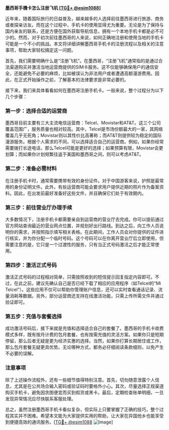 **墨西哥手機卡怎么注册飞机 [[TG💪+ @esim1088](https://t.me/s/esim1088)]**

近年来，随着国际旅行的日益普及，越来越多的人选择前往墨西哥进行旅游、商务或者探亲访友。而在这个过程中，手机卡的使用显得尤为重要。无论是为了保持与国内亲友的联系，还是方便在国外获取导航信息，拥有一个本地手机卡都是必不可少的。然而，对于初次前往墨西哥的人来说，如何正确地注册和使用当地的手机卡可能是一个不小的挑战。本文将详细讲解墨西哥手机卡的注册流程以及相关的注意事项，帮助大家轻松搞定这一问题。

首先，我们需要明确什么是“注册飞机”。在墨西哥，“注册飞机”通常指的是通过合法渠道购买并激活当地运营商提供的SIM卡服务。这不仅能够确保用户的通信安全，还能避免不必要的麻烦，比如被误认为非法用户或者遭遇高额漫游费用。因此，在正式开始操作之前，了解基本的法律要求是非常必要的。

接下来，我们来具体看看如何在墨西哥注册手机卡。一般来说，整个过程分为以下几个步骤：

### 第一步：选择合适的运营商

墨西哥目前主要有三大主流电信运营商：Telcel、Movistar和AT&T。这三个公司覆盖范围广，服务质量也相对较高。其中，Telcel是市场份额最大的一家，其网络覆盖几乎无死角；Movistar则以其性价比高著称；而AT&T则提供较为稳定的国际漫游服务。根据个人需求的不同，可以选择适合自己的运营商。例如，如果你经常需要拨打长途电话，那么Telcel可能是更好的选择；如果预算有限，Movistar会更划算；而如果你计划频繁往返于美国和墨西哥之间，则可以考虑AT&T。

### 第二步：准备必需材料

在注册手机卡时，通常需要携带有效的身份证件。对于中国游客来说，护照是最常用的身份证明文件。此外，有些运营商可能会要求用户提供近期的照片作为备案资料。因此，在出发前最好准备好这些文件，并且确保它们处于有效期内。

### 第三步：前往营业厅办理手续

大多数情况下，注册手机卡都需要亲自到运营商的营业厅去完成。你可以提前通过官方网站查询最近的营业网点位置，并规划好出行路线。到达之后，向工作人员说明你的需求，并按照指示填写相关表格。在此期间，工作人员会对你提供的证件进行核实，并为你分配一个临时号码。这个号码可以在你离开营业厅后立即使用，但需要注意的是，它只是一个过渡性的服务，只有当正式号码激活之后才能正常使用。

### 第四步：激活正式号码

激活正式号码的过程相对简单，只需按照收到的短信提示回复指定内容即可。不过，在此之前，建议先确认自己是否已经下载了相应的应用程序（如Telcel的“Mi Telcel”）。这些应用不仅可以帮助你管理账户信息，还可以实时查看通话记录、流量消耗等数据。另外，部分运营商还支持在线激活功能，只需上传所需文件并通过验证即可。

### 第五步：充值与套餐选择

成功激活号码后，接下来就是充值和选择适合自己的套餐了。墨西哥的手机卡收费模式多样，既有按月计费的包月套餐，也有按需充值的灵活方案。如果你只是短期停留，那么后者无疑是更为经济实惠的选择。当然，如果你打算长期居住或工作，那么包月套餐无疑更具优势。无论哪种方式，都务必仔细阅读条款细则，以免产生不必要的误解。

### 注意事项

除了上述操作流程外，还有一些细节值得特别注意。首先，切勿随意泄露个人信息，尤其是在公共场合输入密码或验证码时要格外小心。其次，尽量选择正规渠道购买手机卡，避免因贪图便宜而买到假货或黑卡。最后，定期检查账单明细，一旦发现异常情况应尽快联系客服处理。

总之，虽然注册墨西哥手机卡看似复杂，但实际上只要掌握了正确的技巧，整个过程其实并不困难。希望本文能为大家提供实用的帮助，让大家在异国他乡也能享受到便捷高效的通讯服务。[[TG💪+ @esim1088](https://t.me/s/esim1088) ![Image](https://i.postimg.cc/4NQfJmqS/Snipaste-2025-05-13-00-14-12.png)]